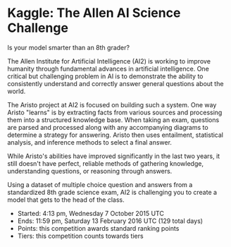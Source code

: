 # Kaggle: The Allen AI Science Challenge

Is your model smarter than an 8th grader?

The Allen Institute for Artificial Intelligence (AI2) is working to improve humanity through fundamental advances in artificial intelligence. One critical but challenging problem in AI is to demonstrate the ability to consistently understand and correctly answer general questions about the world. 

The Aristo project at AI2 is focused on building such a system. One way Aristo "learns" is by extracting facts from various sources and processing them into a structured knowledge base. When taking an exam, questions are parsed and processed along with any accompanying diagrams to determine a strategy for answering. Aristo then uses entailment, statistical analysis, and inference methods to select a final answer.

While Aristo's abilities have improved significantly in the last two years, it still doesn't have perfect, reliable methods of gathering knowledge, understanding questions, or reasoning through answers.

Using a dataset of multiple choice question and answers from a standardized 8th grade science exam, AI2 is challenging you to create a model that gets to the head of the class.

* Started: 4:13 pm, Wednesday 7 October 2015 UTC
* Ends: 11:59 pm, Saturday 13 February 2016 UTC (129 total days)
* Points: this competition awards standard ranking points
* Tiers: this competition counts towards tiers
